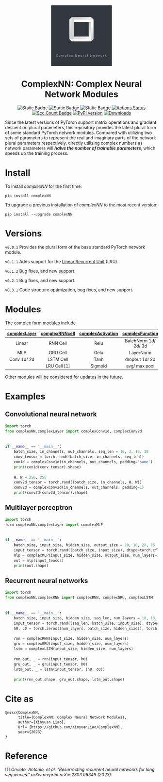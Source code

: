 <p align="center">
  <img src="https://github.com/XinyuanLiao/ComplexNN/blob/main/.github/Images/logo.jpg" width="200px"/>
</p>
<div align="center">
<h1>ComplexNN: Complex Neural Network Modules</h1>

![Static Badge](https://img.shields.io/hexpm/l/plug)
![Static Badge](https://img.shields.io/badge/Language-Python_|_PyTorch-green)
![Static Badge](https://img.shields.io/badge/Platform-Win_|_Mac-pink)
[![Actions Status](https://github.com/XinyuanLiao/ComplexNN/workflows/CodeQL/badge.svg)](https://github.com/XinyuanLiao/ComplexNN/actions)
[![Scc Count Badge](https://sloc.xyz/github/XinyuanLiao/ComplexNN/)](https://github.com/XinyuanLiao/ComplexNN/)
[![PyPI version](https://img.shields.io/pypi/v/complexNN?color=brightgreen&logo=Python&logoColor=white&label=PyPI%20package)](https://pypi.org/project/complexNN/)
[![Downloads](https://static.pepy.tech/personalized-badge/complexNN?&units=international_system&left_color=grey&right_color=brightgreen&left_text=PyPI%20downloads)](https://pepy.tech/project/complexNN)
    
</div>

Since the latest versions of PyTorch support matrix operations and gradient descent on plural parameters, this repository provides the latest plural form of some standard PyTorch network modules. Compared with utilizing two sets of parameters to represent the real and imaginary parts of the network plural parameters respectively, directly utilizing complex numbers as network parameters will _**halve the number of trainable parameters**_, which speeds up the training process.

# Install
To install _complexNN_ for the first time:
```
pip install complexNN
```
To upgrade a previous installation of _complexNN_ to the most recent version:
```
pip install --upgrade complexNN
```

# Versions
```v0.0.1``` Provides the plural form of the base standard PyTorch network module.

```v0.1.1``` Adds support for the [Linear Recurrent Unit](https://arxiv.org/abs/2303.06349) (LRU).

```v0.1.2``` Bug fixes, and new support.

```v0.2.1``` Bug fixes, and new support.

```v0.3.1``` Code structure optimization, bug fixes, and new support.

# Modules
The complex form modules include
<div align="center">
  
| **[complexLayer](https://github.com/XinyuanLiao/ComplexNN/blob/main/complexNN/complexLayer.py)** | **[complexRNNcell](https://github.com/XinyuanLiao/ComplexNN/blob/main/complexNN/complexRNNcell.py)** | **[complexActivation](https://github.com/XinyuanLiao/ComplexNN/blob/main/complexNN/complexActivation.py)** | **[complexFunction](https://github.com/XinyuanLiao/ComplexNN/blob/main/complexNN/complexFunction.py)** | **[complexRNN](https://github.com/XinyuanLiao/ComplexNN/blob/main/complexNN/complexRNN.py)**|
|:-----------------:|:------------------:|:---------------------:|:-------------------:|:-------------------:|
| Linear            | RNN Cell           | Relu                  | BatchNorm 1d/ 2d/ 3d   |RNN|
|  MLP              | GRU Cell           | Gelu                  | LayerNorm           |GRU|
|  Conv 1d/ 2d      | LSTM Cell          | Tanh                  | dropout 1d/ 2d        |LSTM|
|                   | LRU Cell [1]       | Sigmoid               | avg/ max pool         ||

</div>
 
Other modules will be considered for updates in the future.

# Examples
## Convolutional neural network
```python
import torch
from complexNN.complexLayer import complexConv1d, complexConv2d


if __name__ == '__main__':
    batch_size, in_channels, out_channels, seq_len = 10, 3, 16, 10
    conv_tensor = torch.rand((batch_size, in_channels, seq_len))
    con1d = complexConv1d(in_channels, out_channels, padding='same')
    print(con1d(conv_tensor).shape)

    H, W = 256, 256
    conv2d_tensor = torch.rand((batch_size, in_channels, H, W))
    conv2d = complexConv2d(in_channels, out_channels, padding=1)
    print(conv2d(conv2d_tensor).shape)
```
## Multilayer perceptron
```python
import torch
form complexNN.complexLayer import complexMLP


if __name__ == '__main__':
    batch_size, input_size, hidden_size, output_size = 10, 10, 20, 15
    input_tensor = torch.rand((batch_size, input_size), dtype=torch.cfloat)
    mlp = complexMLP(input_size, hidden_size, output_size, num_layers=3)
    out = mlp(input_tensor)
    print(out.shape)
```

## Recurrent neural networks
```python
import torch
from complexNN.complexRNN import complexRNN, complexGRU, complexLSTM


if __name__ == '__main__':
    batch_size, input_size, hidden_size, seq_len, num_layers = 10, 10, 20, 15, 3
    input_tensor = torch.rand((seq_len, batch_size, input_size), dtype=torch.cfloat)
    h0, c0 = torch.zeros((num_layers, batch_size, hidden_size)), torch.zeros((num_layers, batch_size, hidden_size))

    rnn = complexRNN(input_size, hidden_size, num_layers)
    gru = complexGRU(input_size, hidden_size, num_layers)
    lstm = complexLSTM(input_size, hidden_size, num_layers)

    rnn_out, _ = rnn(input_tensor, h0)
    gru_out, _ = gru(input_tensor, h0)
    lstm_out, _ = lstm(input_tensor, (h0, c0))

    print(rnn_out.shape, gru_out.shape, lstm_out.shape)
```

# Cite as
```
@misc{ComplexNN,
      title={ComplexNN: Complex Neural Network Modules},
      author={Xinyuan Liao},
      Url= {https://github.com/XinyuanLiao/ComplexNN}, 
      year={2023}
}
```

# Reference
[1] _Orvieto, Antonio, et al. "Resurrecting recurrent neural networks for long sequences." arXiv preprint arXiv:2303.06349 (2023)._
